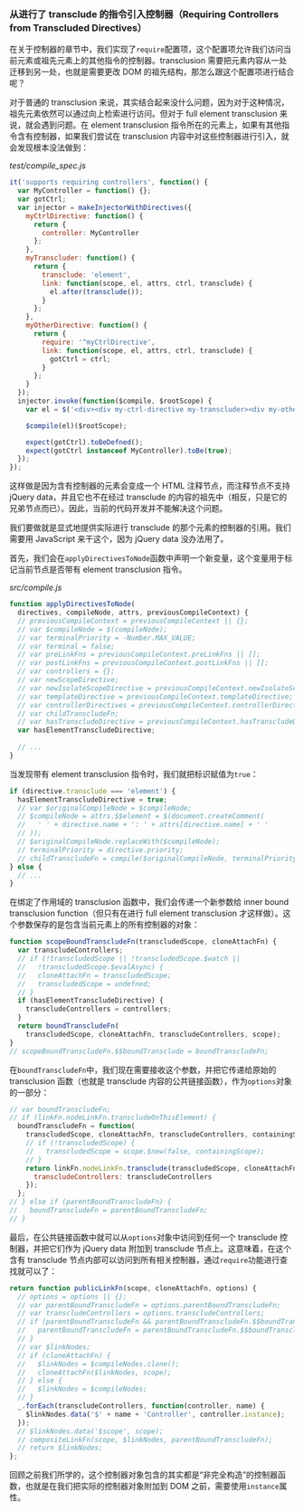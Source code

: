 ### 从进行了 transclude 的指令引入控制器（Requiring Controllers from Transcluded Directives）

在关于控制器的章节中，我们实现了`require`配置项，这个配置项允许我们访问当前元素或祖先元素上的其他指令的控制器。transclusion 需要把元素内容从一处迁移到另一处，也就是需要更改 DOM 的祖先结构，那怎么跟这个配置项进行结合呢？

对于普通的 transclusion 来说，其实结合起来没什么问题，因为对于这种情况，祖先元素依然可以通过向上检索进行访问。但对于 full element transclusion 来说，就会遇到问题。在 element transclusion 指令所在的元素上，如果有其他指令含有控制器，如果我们尝试在 transclusion 内容中对这些控制器进行引入，就会发现根本没法做到：

_test/compile_spec.js_

```js
it('supports requiring controllers', function() {
  var MyController = function() {};
  var gotCtrl;
  var injector = makeInjectorWithDirectives({
    myCtrlDirective: function() {
      return {
        controller: MyController
      };
    },
    myTranscluder: function() {
      return {
        transclude: 'element',
        link: function(scope, el, attrs, ctrl, transclude) {
          el.after(transclude());
        }
      };
    },
    myOtherDirective: function() {
      return {
        require: '^myCtrlDirective',
        link: function(scope, el, attrs, ctrl, transclude) {
          gotCtrl = ctrl;
        }
      };
    }
  });
  injector.invoke(function($compile, $rootScope) {
    var el = $('<div><div my-ctrl-directive my-transcluder><div my-other-directive></div></div>');

    $compile(el)($rootScope);

    expect(gotCtrl).toBeDefned();
    expect(gotCtrl instanceof MyController).toBe(true);
  });
});
```

这样做是因为含有控制器的元素会变成一个 HTML 注释节点，而注释节点不支持 jQuery data，并且它也不在经过 transclude 的内容的祖先中（相反，只是它的兄弟节点而已）。因此，当前的代码开发并不能解决这个问题。

我们要做就是显式地提供实际进行 transclude 的那个元素的控制器的引用。我们需要用 JavaScript 来干这个，因为 jQuery data 没办法用了。

首先，我们会在`applyDirectivesToNode`函数中声明一个新变量，这个变量用于标记当前节点是否带有 element transclusion 指令。

_src/compile.js_

```js
function applyDirectivesToNode(
  directives, compileNode, attrs, previousCompileContext) {
  // previousCompileContext = previousCompileContext || {};
  // var $compileNode = $(compileNode);
  // var terminalPriority = -Number.MAX_VALUE;
  // var terminal = false;
  // var preLinkFns = previousCompileContext.preLinkFns || [];
  // var postLinkFns = previousCompileContext.postLinkFns || [];
  // var controllers = {};
  // var newScopeDirective;
  // var newIsolateScopeDirective = previousCompileContext.newIsolateScopeDirective;
  // var templateDirective = previousCompileContext.templateDirective;
  // var controllerDirectives = previousCompileContext.controllerDirectives;
  // var childTranscludeFn;
  // var hasTranscludeDirective = previousCompileContext.hasTranscludeDirective;
  var hasElementTranscludeDirective;
  
  // ...
}
```

当发现带有 element transclusion 指令时，我们就把标识赋值为`true`：

```js
if (directive.transclude === 'element') {
  hasElementTranscludeDirective = true;
  // var $originalCompileNode = $compileNode;
  // $compileNode = attrs.$$element = $(document.createComment(
  //   ' ' + directive.name + ': ' + attrs[directive.name] + ' '
  // ));
  // $originalCompileNode.replaceWith($compileNode);
  // terminalPriority = directive.priority;
  // childTranscludeFn = compile($originalCompileNode, terminalPriority);
} else {
  // ...
}
```

在绑定了作用域的 transclusion 函数中，我们会传递一个新参数给 inner bound transclusion function（但只有在进行 full element transclusion 才这样做）。这个参数保存的是包含当前元素上的所有控制器的对象：

```js
function scopeBoundTranscludeFn(transcludedScope, cloneAttachFn) {
  var transcludeControllers;
  // if (!transcludedScope || !transcludedScope.$watch ||
  //   !transcludedScope.$evalAsync) {
  //   cloneAttachFn = transcludedScope;
  //   transcludedScope = undefned;
  // }
  if (hasElementTranscludeDirective) {
    transcludeControllers = controllers;
  }
  return boundTranscludeFn(
    transcludedScope, cloneAttachFn, transcludeControllers, scope);
}
// scopeBoundTranscludeFn.$$boundTransclude = boundTranscludeFn;
```

在`boundTranscludeFn`中，我们现在需要接收这个参数，并把它传递给原始的 transclusion 函数（也就是 transclude 内容的公共链接函数），作为`options`对象的一部分：

```js
// var boundTranscludeFn;
// if (linkFn.nodeLinkFn.transcludeOnThisElement) {
  boundTranscludeFn = function(
    transcludedScope, cloneAttachFn, transcludeControllers, containingScope) {
    // if (!transcludedScope) {
    //   transcludedScope = scope.$new(false, containingScope);
    // }
    return linkFn.nodeLinkFn.transclude(transcludedScope, cloneAttachFn, {
      transcludeControllers: transcludeControllers
    });
  };
// } else if (parentBoundTranscludeFn) {
//   boundTranscludeFn = parentBoundTranscludeFn;
// }
```

最后，在公共链接函数中就可以从`options`对象中访问到任何一个 transclude 控制器，并把它们作为 jQuery data 附加到 transclude 节点上。这意味着，在这个含有 transclude 节点内部可以访问到所有相关控制器，通过`require`功能进行查找就可以了：

```js
return function publicLinkFn(scope, cloneAttachFn, options) {
  // options = options || {};
  // var parentBoundTranscludeFn = options.parentBoundTranscludeFn;
  // var transcludeControllers = options.transcludeControllers;
  // if (parentBoundTranscludeFn && parentBoundTranscludeFn.$$boundTransclude) {
  //   parentBoundTranscludeFn = parentBoundTranscludeFn.$$boundTransclude;
  // }
  // var $linkNodes;
  // if (cloneAttachFn) {
  //   $linkNodes = $compileNodes.clone();
  //   cloneAttachFn($linkNodes, scope);
  // } else {
  //   $linkNodes = $compileNodes;
  // }
  _.forEach(transcludeControllers, function(controller, name) {
    $linkNodes.data('$' + name + 'Controller', controller.instance);
  });
  // $linkNodes.data('$scope', scope);
  // compositeLinkFn(scope, $linkNodes, parentBoundTranscludeFn);
  // return $linkNodes;
};
```

回顾之前我们所学的，这个控制器对象包含的其实都是“非完全构造”的控制器函数，也就是在我们把实际的控制器对象附加到 DOM 之前，需要使用`instance`属性。